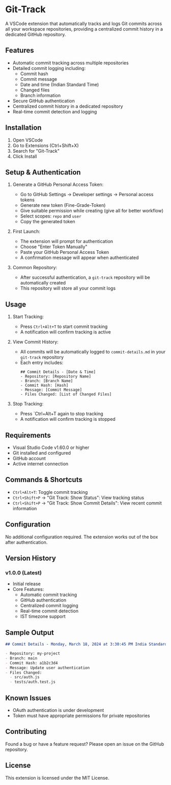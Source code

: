 # Git-Track

A VSCode extension that automatically tracks and logs Git commits across all your workspace repositories, providing a centralized commit history in a dedicated GitHub repository.

## Features

- Automatic commit tracking across multiple repositories
- Detailed commit logging including:
  - Commit hash
  - Commit message
  - Date and time (Indian Standard Time)
  - Changed files
  - Branch information
- Secure GitHub authentication
- Centralized commit history in a dedicated repository
- Real-time commit detection and logging

## Installation

1. Open VSCode
2. Go to Extensions (Ctrl+Shift+X)
3. Search for "Git-Track"
4. Click Install

## Setup & Authentication

1. Generate a GitHub Personal Access Token:

   - Go to GitHub Settings → Developer settings → Personal access tokens
   - Generate new token (Fine-Grade-Token)
   - Give suitable permission while creating (give all for better workflow)
   - Select scopes: `repo` and `user`
   - Copy the generated token

2. First Launch:

   - The extension will prompt for authentication
   - Choose "Enter Token Manually"
   - Paste your GitHub Personal Access Token
   - A confirmation message will appear when authenticated

3. Common Repository:
   - After successful authentication, a `git-track` repository will be automatically created
   - This repository will store all your commit logs

## Usage

1. Start Tracking:

   - Press `Ctrl+Alt+T` to start commit tracking
   - A notification will confirm tracking is active

2. View Commit History:

   - All commits will be automatically logged to `commit-details.md` in your `git-track` repository
   - Each entry includes:
     ```
     ## Commit Details - [Date & Time]
     - Repository: [Repository Name]
     - Branch: [Branch Name]
     - Commit Hash: [Hash]
     - Message: [Commit Message]
     - Files Changed: [List of Changed Files]
     ```

3. Stop Tracking:
   - Press `Ctrl+Alt+T again to stop tracking
   - A notification will confirm tracking is stopped

## Requirements

- Visual Studio Code v1.60.0 or higher
- Git installed and configured
- GitHub account
- Active internet connection

## Commands & Shortcuts

- `Ctrl+Alt+T`: Toggle commit tracking
- `Ctrl+Shift+P` → "Git Track: Show Status": View tracking status
- `Ctrl+Shift+P` → "Git Track: Show Commit Details": View recent commit information

## Configuration

No additional configuration required. The extension works out of the box after authentication.

## Version History

### v1.0.0 (Latest)

- Initial release
- Core Features:
  - Automatic commit tracking
  - GitHub authentication
  - Centralized commit logging
  - Real-time commit detection
  - IST timezone support

## Sample Output

```markdown
## Commit Details - Monday, March 18, 2024 at 3:30:45 PM India Standard Time

- Repository: my-project
- Branch: main
- Commit Hash: a1b2c3d4
- Message: Update user authentication
- Files Changed:
  - src/auth.js
  - tests/auth.test.js
```

## Known Issues

- OAuth authentication is under development
- Token must have appropriate permissions for private repositories

## Contributing

Found a bug or have a feature request? Please open an issue on the GitHub repository.

## License

This extension is licensed under the MIT License.

